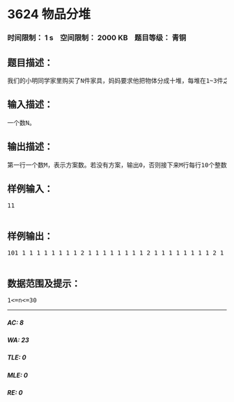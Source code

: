 # 3624 物品分堆   
### 时间限制： 1 s&nbsp;&nbsp;&nbsp;&nbsp;空间限制： 2000 KB&nbsp;&nbsp;&nbsp;&nbsp;题目等级： 青铜  
## 题目描述：  

<pre>
我们的小明同学家里购买了N件家具，妈妈要求他把物体分成十堆，每堆在1~3件之间，妈妈问他一共有多少种方案，每种方案是什么，他可解决不了这个问题，你能帮他解决吗？
</pre>
  
  
## 输入描述：  

<pre>
一个数N。
</pre>
  
  
## 输出描述：  

<pre>
第一行一个数M，表示方案数。若没有方案，输出0，否则接下来M行每行10个整数，表示1种方案。（注意，按字典序输出所有方案） 
</pre>
  
  
## 样例输入：  

<pre>
11  

</pre>
  
  
## 样例输出：  

<pre>
101 1 1 1 1 1 1 1 1 2 1 1 1 1 1 1 1 1 2 1 1 1 1 1 1 1 1 2 1 1 1 1 1 1 1 1 2 1 1 1 1 1 1 1 1 2 1 1 1 1 1 1 1 1 2 1 1 1 1 1 1 1 1 2 1 1 1 1 1 1 1 1 2 1 1 1 1 1 1 11 2 1 1 1 1 1 1 1 1 2 1 1 1 1 1 1 1 1 1   

</pre>
  
  
## 数据范围及提示：  

<pre>
1<=n<=30
</pre>
  
  
***  

##### AC: 8  
##### WA: 23  
##### TLE: 0  
##### MLE: 0  
##### RE: 0  
